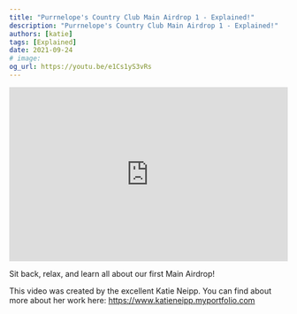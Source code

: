 ```yaml
---
title: "Purrnelope's Country Club Main Airdrop 1 - Explained!"
description: "Purrnelope's Country Club Main Airdrop 1 - Explained!"
authors: [katie]
tags: [Explained]
date: 2021-09-24
# image:
og_url: https://youtu.be/e1Cs1yS3vRs
---
```


<iframe width="100%" height="315" src="https://www.youtube.com/embed/e1Cs1yS3vRs" title="YouTube video player" frameborder="0" allow="accelerometer; autoplay; clipboard-write; encrypted-media; gyroscope; picture-in-picture" allowfullscreen></iframe>

<!--truncate-->

Sit back, relax, and learn all about our first Main Airdrop! 

This video was created by the excellent Katie Neipp. You can find about more about her work here: 
https://www.katieneipp.myportfolio.com